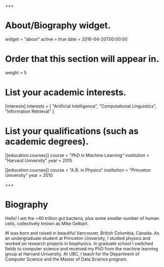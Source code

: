 +++
# About/Biography widget.
widget = "about"
active = true
date = 2016-04-20T00:00:00

# Order that this section will appear in.
weight = 5

# List your academic interests.
[interests]
  interests = [
    "Artificial Intelligence",
    "Computational Linguistics",
    "Information Retrieval"
  ]

# List your qualifications (such as academic degrees).
[[education.courses]]
  course = "PhD in Machine Learning"
  institution = "Harvard University"
  year = 2015

[[education.courses]]
  course = "A.B. in Physics"
  institution = "Princeton University"
  year = 2010

 
+++

# Biography

Hello! I am the ~40 trillion gut bacteria, plus some smaller number of human cells, collectively known as Mike Gelbart. 

#I was born and raised in beautiful Vancouver, British Columbia, Canada. As an undergraduate student at Princeton University, I studied physics and worked on research projects in biophysics. In graduate school I switched fields to computer science and received my PhD from the machine learning group at Harvard University. At UBC, I teach for the Department of Computer Science and the Master of Data Science program.
